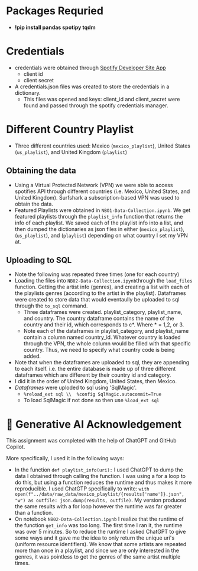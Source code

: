 
# Packages Requried
- __!pip install pandas spotipy tqdm__

# Credentials
- credentials were obtained through [Spotify Developer Site App](https://developer.spotify.com/dashboard)
  - client id 
  - client secret
- A credentials.json files was created to store the credentials in a dictionary. 
  - This files was opened and keys: client_id and client_secret were found and passed through the spotify credentials manager. 

# Different Country Playlist
- Three different countries used: Mexico (`mexico_playlist`), United States (`us_playlist`), and United Kingdom (`playlist`) 

## Obtaining the data 
- Using a Virtual Protected Network (VPN) we were able to access spotifies API through different countries (i.e. Mexico, United States, and United Kingdom). Surfshark a subscription-based VPN was used to obtain the data.
- Featured Playlists were obtained in `NBO1-Data-Collection.ipynb`. We get featured playlists through the `playlist_info` function that returns the info of each playlist. We saved each of the playlist info into a list, and then dumped the dictionaries as json files in either (`mexico_playlist`), (`us_playlist`), and (`playlist`) depending on what country I set my VPN at. 

## Uploading to SQL
- Note the following was repeated three times (one for each country)
- Loading the files into `NB02-Data-Collection.ipynb`through the `load_files` function. Getting the artist info (genres), and creating a list with each of the playlists genres (according to the artist in the playlist). Dataframes were created to store data that would eventaully be uploaded to sql through the `to_sql` command. 
  - Three dataframes were created. playlist_category, playlist_name, and country. The country dataframe contains the name of the country and their id, which corresponds to c*. Where * = 1,2, or 3. 
  - Note each of the dataframes in playlist_category, and playlist_name contain a column named country_id. Whatever country is loaded through the VPN, the whole column would be filled with that specific country. Thus, we need to specify what country code is being added. 
- Note that when the dataframes are uploaded to sql, they are appending to each itself. i.e. the entire database is made up of three different dataframes which are different by their country id and category. 
- I did it in the order of United Kingdom, United States, then Mexico.
- _Dataframes_ were uploded to sql using 'SqlMagic'. 
    - `%reload_ext sql \\  %config SqlMagic.autocommit=True`  
    - To load SqlMagic if not done so then use `%load_ext sql` 

# 🤖 **Generative AI Acknowledgement**
This assignment was completed with the help of ChatGPT and GitHub Copilot.
  
More specifically, I used it in the following ways:
- In the function `def playlist_info(uri):` I used ChatGPT to dump the data I obtained through calling the function. I was using a for a loop to do this, but using a function reduces the runtime and thus makes it more reproducible. I used ChatGTP specifically to write: `with open(f"../data/raw_data/mexico_playlist/{results['name']}.json", "w") as outfile: json.dump(results, outfile)`. My version produced the same results with a for loop however the runtime was far greater than a function. 
- On notebook `NB02-Data-Collection.ipynb` I realize that the runtime of the function `get_info` was too long. The first time I ran it, the runtime was over 5 minutes. So to reduce the runtime I asked ChatGPT to give some ways and it gave me the idea to only return the unique uri's (uniform resource identifiers). We know that some artists are repeated more than once in a playlist, and since we are only interested in the genres, it was pointless to get the genres of the same artist multiple times. 


